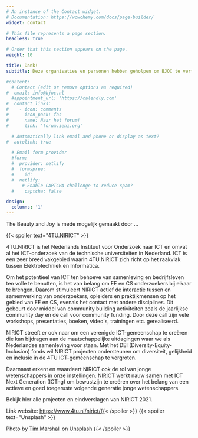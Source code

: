```yaml
---
# An instance of the Contact widget.
# Documentation: https://wowchemy.com/docs/page-builder/
widget: contact

# This file represents a page section.
headless: true

# Order that this section appears on the page.
weight: 10

title: Dank!
subtitle: Deze organisaties en personen hebben geholpen om BJOC te vertalen

#content:
  # Contact (edit or remove options as required)
#  email: info@bjoc.nl
  #appointment_url: 'https://calendly.com'
#  contact_links:
#    - icon: comments
#      icon_pack: fas
#      name: Naar het forum!
#      link: 'forum.ieni.org'

  # Automatically link email and phone or display as text?
#  autolink: true

  # Email form provider
  #form:
  #  provider: netlify
  #  formspree:
  #    id:
  #  netlify:
      # Enable CAPTCHA challenge to reduce spam?
  #    captcha: false

design:
  columns: '1'
---
```

The Beauty and Joy is mede mogelijk gemaakt door ...

{{< spoiler text="4TU.NIRICT" >}}


4TU.NIRICT is het Nederlands Instituut voor Onderzoek naar ICT en omvat al het ICT-onderzoek van de technische universiteiten in Nederland. ICT is een zeer breed vakgebied waarin 4TU.NIRICT zich richt op het raakvlak tussen Elektrotechniek en Informatica.

Om het potentieel van ICT ten behoeve van samenleving en bedrijfsleven ten volle te benutten, is het van belang om EE en CS onderzoekers bij elkaar te brengen. Daarom stimuleert NIRICT actief de interactie tussen en samenwerking van onderzoekers, opleiders en praktijkmensen op het gebied van EE en CS, evenals het contact met andere disciplines. Dit gebeurt door middel van community building activiteiten zoals de jaarlijkse community day en de call voor community funding. Door deze call zijn vele workshops, presentaties, boeken, video's, trainingen etc. gerealiseerd.

NIRICT streeft er ook naar om een ​​verenigde ICT-gemeenschap te creëren die kan bijdragen aan de maatschappelijke uitdagingen waar we als Nederlandse samenleving voor staan. Met het DEI (Diversity-Equity-Inclusion) fonds wil NIRICT projecten ondersteunen om diversiteit, gelijkheid en inclusie in de 4TU ICT-gemeenschap te vergroten.

Daarnaast erkent en waardeert NIRICT ook de rol van jonge wetenschappers in onze instellingen. NIRICT werkt nauw samen met ICT Next Generation (ICTng) om bewustzijn te creëren over het belang van een actieve en goed toegeruste volgende generatie jonge wetenschappers.



Bekijk hier alle projecten en eindverslagen van NIRICT 2021.



Link website: https://www.4tu.nl/nirict/{{< /spoiler >}}
{{< spoiler text="Unsplash" >}}

Photo by <a href="https://unsplash.com/@timmarshall?utm_source=unsplash&utm_medium=referral&utm_content=creditCopyText">Tim Marshall</a> on <a href="https://unsplash.com/s/photos/heart?utm_source=unsplash&utm_medium=referral&utm_content=creditCopyText">Unsplash</a>
{{< /spoiler >}}
